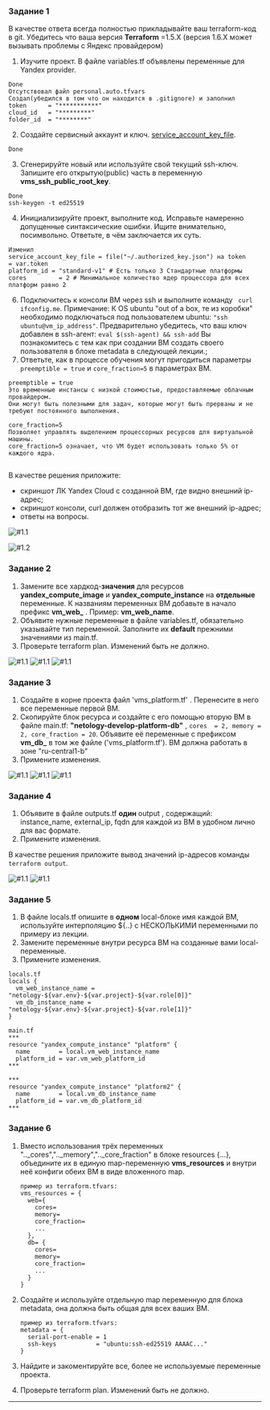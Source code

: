 ### Задание 1
В качестве ответа всегда полностью прикладывайте ваш terraform-код в git.  Убедитесь что ваша версия **Terraform** =1.5.Х (версия 1.6.Х может вызывать проблемы с Яндекс провайдером) 

1. Изучите проект. В файле variables.tf объявлены переменные для Yandex provider.
```
Done
Отсутствовал файл personal.auto.tfvars
Создал(убедился в том что он находится в .gitignore) и заполнил
token      = "***********"
cloud_id   = "*********"
folder_id  = "********"
```

2. Создайте сервисный аккаунт и ключ. [service_account_key_file](https://terraform-provider.yandexcloud.net).
```
Done
```

3. Сгенерируйте новый или используйте свой текущий ssh-ключ. Запишите его открытую(public) часть в переменную **vms_ssh_public_root_key**.
```
Done
ssh-keygen -t ed25519

```

4. Инициализируйте проект, выполните код. Исправьте намеренно допущенные синтаксические ошибки. Ищите внимательно, посимвольно. Ответьте, в чём заключается их суть.
```
Изменил
service_account_key_file = file("~/.authorized_key.json") на token     = var.token
platform_id = "standard-v1" # Есть только 3 Стандартные платформы
cores         = 2 # Минимальное количество ядер процессора для всех платформ равно 2

```

6. Подключитесь к консоли ВМ через ssh и выполните команду ``` curl ifconfig.me```.
Примечание: К OS ubuntu "out of a box, те из коробки" необходимо подключаться под пользователем ubuntu: ```"ssh ubuntu@vm_ip_address"```. Предварительно убедитесь, что ваш ключ добавлен в ssh-агент: ```eval $(ssh-agent) && ssh-add``` Вы познакомитесь с тем как при создании ВМ создать своего пользователя в блоке metadata в следующей лекции.;
7. Ответьте, как в процессе обучения могут пригодиться параметры ```preemptible = true``` и ```core_fraction=5``` в параметрах ВМ.
```
preemptible = true
Это временные инстансы с низкой стоимостью, предоставляемые облачным провайдером.
Они могут быть полезными для задач, которые могут быть прерваны и не требуют постоянного выполнения.

core_fraction=5
Позволяет управлять выделением процессорных ресурсов для виртуальной машины.
core_fraction=5 означает, что VM будет использовать только 5% от каждого ядра. 


```
В качестве решения приложите:

- скриншот ЛК Yandex Cloud с созданной ВМ, где видно внешний ip-адрес;
- скриншот консоли, curl должен отобразить тот же внешний ip-адрес;
- ответы на вопросы.

![#1.1](https://github.com/Devashe87/admin_home_works_DevOps28/blob/main/hw-02/1.1.png)

![#1.2](https://github.com/Devashe87/admin_home_works_DevOps28/blob/main/hw-02/1.2.png)


### Задание 2

1. Замените все хардкод-**значения** для ресурсов **yandex_compute_image** и **yandex_compute_instance** на **отдельные** переменные. К названиям переменных ВМ добавьте в начало префикс **vm_web_** .  Пример: **vm_web_name**.
2. Объявите нужные переменные в файле variables.tf, обязательно указывайте тип переменной. Заполните их **default** прежними значениями из main.tf. 
3. Проверьте terraform plan. Изменений быть не должно. 


![#1.1](https://github.com/Devashe87/admin_home_works_DevOps28/blob/main/hw-02/2.1.png)
![#1.1](https://github.com/Devashe87/admin_home_works_DevOps28/blob/main/hw-02/2.2.png)
![#1.1](https://github.com/Devashe87/admin_home_works_DevOps28/blob/main/hw-02/2.3.png)

### Задание 3

1. Создайте в корне проекта файл 'vms_platform.tf' . Перенесите в него все переменные первой ВМ.
2. Скопируйте блок ресурса и создайте с его помощью вторую ВМ в файле main.tf: **"netology-develop-platform-db"** ,  ```cores  = 2, memory = 2, core_fraction = 20```. Объявите её переменные с префиксом **vm_db_** в том же файле ('vms_platform.tf').  ВМ должна работать в зоне "ru-central1-b"
3. Примените изменения.

![#1.1](https://github.com/Devashe87/admin_home_works_DevOps28/blob/main/hw-02/3.1.png)
![#1.1](https://github.com/Devashe87/admin_home_works_DevOps28/blob/main/hw-02/3.2.png)
![#1.1](https://github.com/Devashe87/admin_home_works_DevOps28/blob/main/hw-02/3.3.png)

### Задание 4

1. Объявите в файле outputs.tf **один** output , содержащий: instance_name, external_ip, fqdn для каждой из ВМ в удобном лично для вас формате.
2. Примените изменения.

В качестве решения приложите вывод значений ip-адресов команды ```terraform output```.

![#1.1](https://github.com/Devashe87/admin_home_works_DevOps28/blob/main/hw-02/4.1.png)
![#1.1](https://github.com/Devashe87/admin_home_works_DevOps28/blob/main/hw-02/4.2.png)

### Задание 5

1. В файле locals.tf опишите в **одном** local-блоке имя каждой ВМ, используйте интерполяцию ${..} с НЕСКОЛЬКИМИ переменными по примеру из лекции.
2. Замените переменные внутри ресурса ВМ на созданные вами local-переменные.
3. Примените изменения.
```
locals.tf
locals {
  vm_web_instance_name = "netology-${var.env}-${var.project}-${var.role[0]}"
  vm_db_instance_name = "netology-${var.env}-${var.project}-${var.role[1]}"
}

main.tf
***
resource "yandex_compute_instance" "platform" {
  name        = local.vm_web_instance_name
  platform_id = var.vm_web_platform_id
***

***
resource "yandex_compute_instance" "platform2" {
  name        = local.vm_db_instance_name
  platform_id = var.vm_db_platform_id
***
```

### Задание 6

1. Вместо использования трёх переменных  ".._cores",".._memory",".._core_fraction" в блоке  resources {...}, объедините их в единую map-переменную **vms_resources** и  внутри неё конфиги обеих ВМ в виде вложенного map.  
   ```
   пример из terraform.tfvars:
   vms_resources = {
     web={
       cores=
       memory=
       core_fraction=
       ...
     },
     db= {
       cores=
       memory=
       core_fraction=
       ...
     }
   }
   ```
3. Создайте и используйте отдельную map переменную для блока metadata, она должна быть общая для всех ваших ВМ.
   ```
   пример из terraform.tfvars:
   metadata = {
     serial-port-enable = 1
     ssh-keys           = "ubuntu:ssh-ed25519 AAAAC..."
   }
   ```  
  
5. Найдите и закоментируйте все, более не используемые переменные проекта.
6. Проверьте terraform plan. Изменений быть не должно.

------
